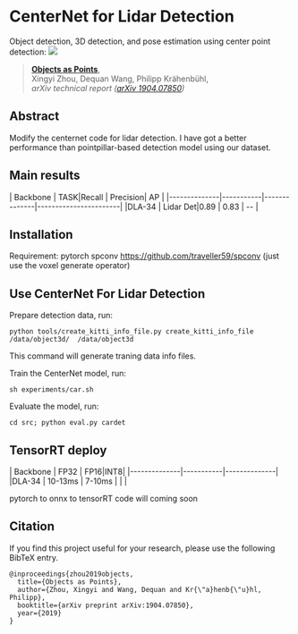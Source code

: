 # CenterNet for Lidar Detection
Object detection, 3D detection, and pose estimation using center point detection:
![](readme/fig2.png)
> [**Objects as Points**](http://arxiv.org/abs/1904.07850),            
> Xingyi Zhou, Dequan Wang, Philipp Kr&auml;henb&uuml;hl,        
> *arXiv technical report ([arXiv 1904.07850](http://arxiv.org/abs/1904.07850))*         


## Abstract 
Modify the centernet code for lidar detection. I have got a better performance than pointpillar-based detection model using our  dataset.

## Main results
| Backbone     |  TASK|Recall | Precision|   AP |
|--------------|-----------|--------------|-----------------------|
|DLA-34        | Lidar Det|0.89 | 0.83    |   --            |
## Installation
Requirement:
pytorch
spconv  https://github.com/traveller59/spconv (just use the voxel generate operator)
## Use CenterNet For Lidar Detection

Prepare detection data, run:

~~~
python tools/create_kitti_info_file.py create_kitti_info_file /data/object3d/  /data/object3d
~~~
This command will generate traning data info files.

Train the CenterNet model, run:
~~~
sh experiments/car.sh
~~~
Evaluate the model, run:
~~~
cd src; python eval.py cardet
~~~

## TensorRT deploy
| Backbone     | FP32 | FP16|INT8|
|--------------|-----------|--------------|
|DLA-34        | 10-13ms | 7-10ms    | |              |

pytorch to onnx to tensorRT code will coming soon

## Citation

If you find this project useful for your research, please use the following BibTeX entry.

    @inproceedings{zhou2019objects,
      title={Objects as Points},
      author={Zhou, Xingyi and Wang, Dequan and Kr{\"a}henb{\"u}hl, Philipp},
      booktitle={arXiv preprint arXiv:1904.07850},
      year={2019}
    }
